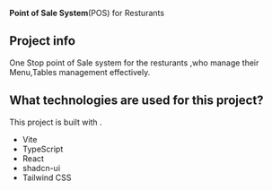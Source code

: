 **Point of Sale System**(POS) for Resturants 
## Project info
One Stop point of Sale system for the resturants ,who manage their Menu,Tables management effectively.

## What technologies are used for this project?

This project is built with .

- Vite
- TypeScript
- React
- shadcn-ui
- Tailwind CSS

